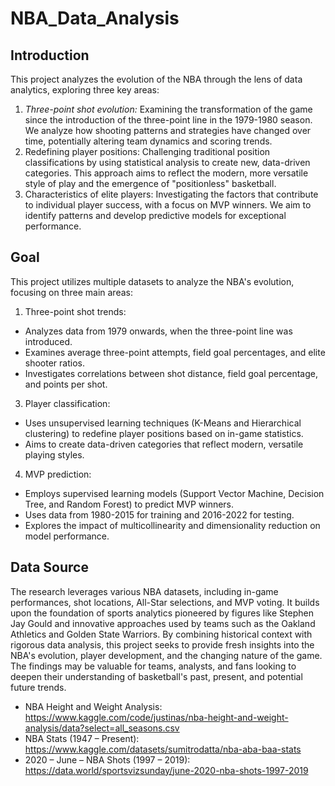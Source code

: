 # NBA_Data_Analysis #

## Introduction

This project analyzes the evolution of the NBA through the lens of data analytics, exploring three key areas:

1. *Three-point shot evolution:* Examining the transformation of the game since the introduction of the three-point line in the 1979-1980 season. We analyze how shooting patterns and strategies have changed over time, potentially altering team dynamics and scoring trends.
2. Redefining player positions: Challenging traditional position classifications by using statistical analysis to create new, data-driven categories. This approach aims to reflect the modern, more versatile style of play and the emergence of "positionless" basketball.
3. Characteristics of elite players: Investigating the factors that contribute to individual player success, with a focus on MVP winners. We aim to identify patterns and develop predictive models for exceptional performance.

## Goal

This project utilizes multiple datasets to analyze the NBA's evolution, focusing on three main areas:

1. Three-point shot trends:
- Analyzes data from 1979 onwards, when the three-point line was introduced.
- Examines average three-point attempts, field goal percentages, and elite shooter ratios.
- Investigates correlations between shot distance, field goal percentage, and points per shot.

3. Player classification:
- Uses unsupervised learning techniques (K-Means and Hierarchical clustering) to redefine player positions based on in-game statistics.
- Aims to create data-driven categories that reflect modern, versatile playing styles.

4. MVP prediction:
- Employs supervised learning models (Support Vector Machine, Decision Tree, and Random Forest) to predict MVP winners.
- Uses data from 1980-2015 for training and 2016-2022 for testing.
- Explores the impact of multicollinearity and dimensionality reduction on model performance.

## Data Source

The research leverages various NBA datasets, including in-game performances, shot locations, All-Star selections, and MVP voting. It builds upon the foundation of sports analytics pioneered by figures like Stephen Jay Gould and innovative approaches used by teams such as the Oakland Athletics and Golden State Warriors.
By combining historical context with rigorous data analysis, this project seeks to provide fresh insights into the NBA's evolution, player development, and the changing nature of the game. The findings may be valuable for teams, analysts, and fans looking to deepen their understanding of basketball's past, present, and potential future trends.

- NBA Height and Weight Analysis: https://www.kaggle.com/code/justinas/nba-height-and-weight-analysis/data?select=all_seasons.csv
- NBA Stats (1947 – Present): https://www.kaggle.com/datasets/sumitrodatta/nba-aba-baa-stats
- 2020 – June – NBA Shots (1997 – 2019): https://data.world/sportsvizsunday/june-2020-nba-shots-1997-2019
